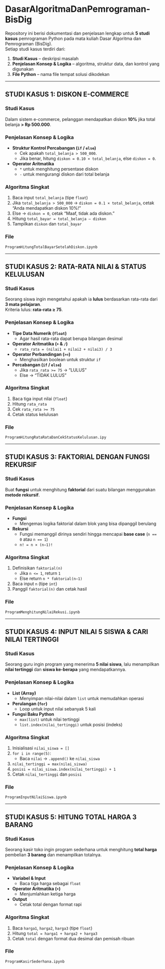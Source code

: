 
# DasarAlgoritmaDanPemrograman-BisDig

Repository ini berisi dokumentasi dan penjelasan lengkap untuk **5 studi kasus** pemrograman Python pada mata kuliah Dasar Algoritma dan Pemrograman (BisDig).  
Setiap studi kasus terdiri dari:  
1. **Studi Kasus** – deskripsi masalah  
2. **Penjelasan Konsep & Logika** – algoritma, struktur data, dan kontrol yang digunakan  
3. **File Python** – nama file tempat solusi dikodekan  

---

## STUDI KASUS 1: DISKON E-COMMERCE

### Studi Kasus  
Dalam sistem e-commerce, pelanggan mendapatkan diskon **10%** jika total belanja **> Rp 500.000**.

### Penjelasan Konsep & Logika  
- **Struktur Kontrol Percabangan (`if` / `else`)**  
  - Cek apakah `total_belanja > 500_000`.  
  - Jika benar, hitung `diskon = 0.10 × total_belanja`, else `diskon = 0`.  
- **Operator Aritmatika**  
  - `*` untuk menghitung persentase diskon  
  - `-` untuk mengurangi diskon dari total belanja  

### Algoritma Singkat  
1. Baca input `total_belanja` (tipe `float`)  
2. Jika `total_belanja > 500_000` → `diskon = 0.1 × total_belanja`, cetak “Anda mendapatkan diskon 10%!”  
3. Else → `diskon = 0`, cetak “Maaf, tidak ada diskon.”  
4. Hitung `total_bayar = total_belanja – diskon`  
5. Tampilkan `diskon` dan `total_bayar`  

### File  
`ProgramHitungTotalBayarSetelahDiskon.ipynb`

---

## STUDI KASUS 2: RATA-RATA NILAI & STATUS KELULUSAN

### Studi Kasus  
Seorang siswa ingin mengetahui apakah ia **lulus** berdasarkan rata-rata dari **3 mata pelajaran**.  
Kriteria lulus: **rata-rata ≥ 75**.

### Penjelasan Konsep & Logika  
- **Tipe Data Numerik (`float`)**  
  - Agar hasil rata-rata dapat berupa bilangan desimal  
- **Operator Aritmatika (`+` & `/`)**  
  - `rata_rata = (nilai1 + nilai2 + nilai3) / 3`  
- **Operator Perbandingan (`>=`)**  
  - Menghasilkan boolean untuk struktur `if`  
- **Percabangan (`if` / `else`)**  
  - Jika `rata_rata >= 75` → “LULUS”  
  - Else → “TIDAK LULUS”  

### Algoritma Singkat  
1. Baca tiga input nilai (`float`)  
2. Hitung `rata_rata`  
3. Cek `rata_rata >= 75`  
4. Cetak status kelulusan  

### File  
`ProgramHitungRataRataDanCekStatusKelulusan.ipy`

---

## STUDI KASUS 3: FAKTORIAL DENGAN FUNGSI REKURSIF

### Studi Kasus  
Buat **fungsi** untuk menghitung **faktorial** dari suatu bilangan menggunakan **metode rekursif**.

### Penjelasan Konsep & Logika  
- **Fungsi**  
  - Mengemas logika faktorial dalam blok yang bisa dipanggil berulang  
- **Rekursi**  
  - Fungsi memanggil dirinya sendiri hingga mencapai **base case** (`n == 0` atau `n == 1`)  
  - `n! = n × (n−1)!`  

### Algoritma Singkat  
1. Definisikan `faktorial(n)`  
   - Jika `n <= 1`, return `1`  
   - Else return `n * faktorial(n−1)`  
2. Baca input `n` (tipe `int`)  
3. Panggil `faktorial(n)` dan cetak hasil  

### File  
`ProgramMenghitungNilaiRekusi.ipynb`

---

## STUDI KASUS 4: INPUT NILAI 5 SISWA & CARI NILAI TERTINGGI

### Studi Kasus  
Seorang guru ingin program yang menerima **5 nilai siswa**, lalu menampilkan **nilai tertinggi** dan **siswa ke-berapa** yang mendapatkannya.

### Penjelasan Konsep & Logika  
- **List (Array)**  
  - Menyimpan nilai-nilai dalam `list` untuk memudahkan operasi  
- **Perulangan (`for`)**  
  - Loop untuk input nilai sebanyak 5 kali  
- **Fungsi Baku Python**  
  - `max(list)` untuk nilai tertinggi  
  - `list.index(nilai_tertinggi)` untuk posisi (indeks)  

### Algoritma Singkat  
1. Inisialisasi `nilai_siswa = []`  
2. `for i in range(5)`:  
   - Baca `nilai` → `.append()` ke `nilai_siswa`  
3. `nilai_tertinggi = max(nilai_siswa)`  
4. `posisi = nilai_siswa.index(nilai_tertinggi) + 1`  
5. Cetak `nilai_tertinggi` dan `posisi`  

### File  
`ProgramInputNilaiSiswa.ipynb`

---

## STUDI KASUS 5: HITUNG TOTAL HARGA 3 BARANG

### Studi Kasus  
Seorang kasir toko ingin program sederhana untuk menghitung **total harga** pembelian **3 barang** dan menampilkan totalnya.

### Penjelasan Konsep & Logika  
- **Variabel & Input**  
  - Baca tiga harga sebagai `float`  
- **Operator Aritmatika (`+`)**  
  - Menjumlahkan ketiga harga  
- **Output**  
  - Cetak total dengan format rapi  

### Algoritma Singkat  
1. Baca `harga1`, `harga2`, `harga3` (tipe `float`)  
2. Hitung `total = harga1 + harga2 + harga3`  
3. Cetak `total` dengan format dua desimal dan pemisah ribuan  

### File  
`ProgramKasirSederhana.ipynb`


